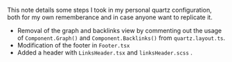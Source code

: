 This note details some steps I took in my personal quartz configuration, both for my own rememberance and in case anyone want to replicate it.

* Removal of the graph and backlinks view by commenting out the usage of `Component.Graph()` and `Component.Backlinks()` from `quartz.layout.ts`.
* Modification of the footer in `Footer.tsx`
* Added a header with `LinksHeader.tsx` and `linksHeader.scss` .